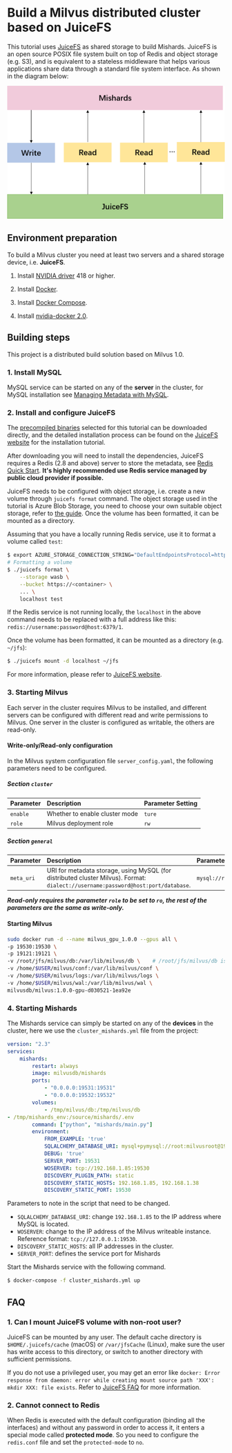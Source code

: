 # Build a Milvus distributed cluster based on JuiceFS

This tutorial uses [JuiceFS](https://github.com/juicedata/juicefs) as shared storage to build Mishards. JuiceFS is an open source POSIX file system built on top of Redis and object storage (e.g. S3), and is equivalent to a stateless middleware that helps various applications share data through a standard file system interface. As shown in the diagram below:

<img src="2.png" alt="1" style="zoom:60%;" />

## Environment preparation

To build a Milvus cluster you need at least two servers and a shared storage device, i.e. **JuiceFS**.

1. Install [NVIDIA driver](https://www.nvidia.com/Download/index.aspx) 418 or higher.

2. Install [Docker](https://docs.docker.com/install/linux/docker-ce/ubuntu/).

2. Install [Docker Compose](https://docs.docker.com/compose/install/).

3. Install [nvidia-docker 2.0](https://github.com/nvidia/nvidia-docker/wiki/Installation-(version-2.0)).

## Building steps

This project is a distributed build solution based on Milvus 1.0.

### 1. Install MySQL

MySQL service can be started on any of the **server** in the cluster, for MySQL installation see [Managing Metadata with MySQL](https://milvus.io/docs/v1.0.0/data_manage.md).

### 2. Install and configure JuiceFS

The [precompiled binaries](https://github.com/juicedata/juicefs/releases) selected for this tutorial can be downloaded directly, and the detailed installation process can be found on the [JuiceFS website](https://github.com/juicedata/juicefs) for the installation tutorial.

After downloading you will need to install the dependencies, JuiceFS requires a Redis (2.8 and above) server to store the metadata, see [Redis Quick Start](https://redis.io/topics/quickstart). **It's highly recommended use Redis service managed by public cloud provider if possible.**

JuiceFS needs to be configured with object storage, i.e. create a new volume through `juicefs format` command. The object storage used in the tutorial is Azure Blob Storage, you need to choose your own suitable object storage, refer to [the guide](https://github.com/juicedata/juicefs/blob/main/docs/en/how_to_setup_object_storage.md). Once the volume has been formatted, it can be mounted as a directory.

Assuming that you have a locally running Redis service, use it to format a volume called `test`:

```sh
$ export AZURE_STORAGE_CONNECTION_STRING="DefaultEndpointsProtocol=https;AccountName=XXX;AccountKey=XXX;EndpointSuffix=core.windows.net"
# Formatting a volume
$ ./juicefs format \
    --storage wasb \
    --bucket https://<container> \
    ... \
    localhost test
```

If the Redis service is not running locally, the `localhost` in the above command needs to be replaced with a full address like this: `redis://username:password@host:6379/1`.

Once the volume has been formatted, it can be mounted as a directory (e.g. `~/jfs`):

```sh
$ ./juicefs mount -d localhost ~/jfs
```

For more information, please refer to [JuiceFS website](https://github.com/juicedata/juicefs).

### 3. Starting Milvus

Each server in the cluster requires Milvus to be installed, and different servers can be configured with different read and write permissions to Milvus. One server in the cluster is configured as writable, the others are read-only.

#### Write-only/Read-only configuration

In the Milvus system configuration file `server_config.yaml`, the following parameters need to be configured.

##### Section `cluster`

| Parameter     | Description                    | Parameter Setting |
| :------------ | :----------------------------- | :---------------- |
| `enable`      | Whether to enable cluster mode | `ture`            |
| `role`        | Milvus deployment role         | `rw`              |

##### Section `general`

| Parameter     | Description                                                                                                                        | Parameter Setting                          |
| :------------ | :-----------------------------------------------------------                                                                       | :---------------------------------------   |
| `meta_uri`    | URI for metadata storage, using  MySQL (for distributed cluster Milvus). Format: `dialect://username:password@host:port/database`. | `mysql://root:milvusroot@host:3306/milvus` |

***Read-only requires the parameter `role` to be set to `ro`, the rest of the parameters are the same as write-only.***

#### Starting Milvus

```sh
sudo docker run -d --name milvus_gpu_1.0.0 --gpus all \
-p 19530:19530 \
-p 19121:19121 \
-v /root/jfs/milvus/db:/var/lib/milvus/db \    # /root/jfs/milvus/db is the path to JuiceFS
-v /home/$USER/milvus/conf:/var/lib/milvus/conf \
-v /home/$USER/milvus/logs:/var/lib/milvus/logs \
-v /home/$USER/milvus/wal:/var/lib/milvus/wal \
milvusdb/milvus:1.0.0-gpu-d030521-1ea92e
```

### 4. Starting Mishards

The Mishards service can simply be started on any of the **devices** in the cluster, here we use the `cluster_mishards.yml` file from the project:

```yaml
version: "2.3"
services:
    mishards:
        restart: always
        image: milvusdb/mishards
        ports:
            - "0.0.0.0:19531:19531"
            - "0.0.0.0:19532:19532"
        volumes:
            - /tmp/milvus/db:/tmp/milvus/db
- /tmp/mishards_env:/source/mishards/.env
        command: ["python", "mishards/main.py"]
        environment:
            FROM_EXAMPLE: 'true'
            SQLALCHEMY_DATABASE_URI: mysql+pymysql://root:milvusroot@192.168.1.85:3306/milvus?charset=utf8mb4
            DEBUG: 'true'
            SERVER_PORT: 19531
            WOSERVER: tcp://192.168.1.85:19530
            DISCOVERY_PLUGIN_PATH: static
            DISCOVERY_STATIC_HOSTS: 192.168.1.85, 192.168.1.38
            DISCOVERY_STATIC_PORT: 19530
```

Parameters to note in the script that need to be changed.

- `SQLALCHEMY_DATABASE_URI`: change `192.168.1.85` to the IP address where MySQL is located.
- `WOSERVER`: change to the IP address of the Milvus writeable instance. Reference format: `tcp://127.0.0.1:19530`.
- `DISCOVERY_STATIC_HOSTS`: all IP addresses in the cluster.
- `SERVER_PORT`: defines the service port for Mishards

Start the Mishards service with the following command.

```sh
$ docker-compose -f cluster_mishards.yml up
```

## **FAQ**

### 1. Can I mount JuiceFS volume with non-root user?

JuiceFS can be mounted by any user. The default cache directory is `$HOME/.juicefs/cache` (macOS) or `/var/jfsCache` (Linux), make sure the user has write access to this directory, or switch to another directory with sufficient permissions.

If you do not use a privileged user, you may get an error like `docker: Error response from daemon: error while creating mount source path 'XXX': mkdir XXX: file exists`. Refer to [JuiceFS FAQ](https://github.com/juicedata/juicefs/blob/main/docs/en/faq.md#docker-error-response-from-daemon-error-while-creating-mount-source-path-xxx-mkdir-xxx-file-exists) for more information.

### 2. Cannot connect to Redis

When Redis is executed with the default configuration (binding all the interfaces) and without any password in order to access it, it enters a special mode called **protected mode**. So you need to configure the `redis.conf` file and set the `protected-mode` to `no`.
